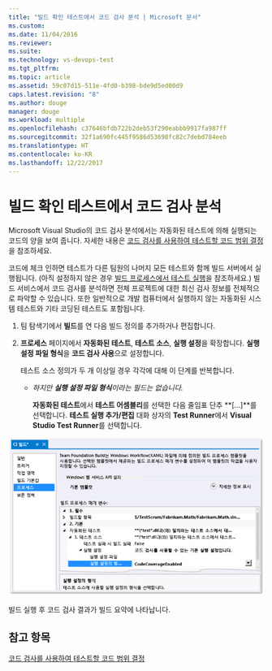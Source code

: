 ```yaml
---
title: "빌드 확인 테스트에서 코드 검사 분석 | Microsoft 문서"
ms.custom: 
ms.date: 11/04/2016
ms.reviewer: 
ms.suite: 
ms.technology: vs-devops-test
ms.tgt_pltfrm: 
ms.topic: article
ms.assetid: 59c07d15-511e-4fd0-b398-bde9d5ed00d9
caps.latest.revision: "8"
ms.author: douge
manager: douge
ms.workload: multiple
ms.openlocfilehash: c37646bfdb722b2deb53f290eabbb9917fa987ff
ms.sourcegitcommit: 32f1a690fc445f9586d53698fc82c7debd784eeb
ms.translationtype: HT
ms.contentlocale: ko-KR
ms.lasthandoff: 12/22/2017
---
```

# <a name="analyzing-code-coverage-in-build-verification-tests"></a>빌드 확인 테스트에서 코드 검사 분석
Microsoft Visual Studio의 코드 검사 분석에서는 자동화된 테스트에 의해 실행되는 코드의 양을 보여 줍니다. 자세한 내용은 [코드 검사를 사용하여 테스트할 코드 범위 결정](../test/using-code-coverage-to-determine-how-much-code-is-being-tested.md)을 참조하세요.  
  
 코드에 체크 인하면 테스트가 다른 팀원의 나머지 모든 테스트와 함께 빌드 서버에서 실행됩니다. (아직 설정하지 않은 경우 [빌드 프로세스에서 테스트 실행](http://msdn.microsoft.com/Library/d05743a1-c5cf-447e-bed9-bed3cb595e38)을 참조하세요.) 빌드 서비스에서 코드 검사를 분석하면 전체 프로젝트에 대한 최신 검사 정보를 전체적으로 파악할 수 있습니다. 또한 일반적으로 개발 컴퓨터에서 실행하지 않는 자동화된 시스템 테스트와 기타 코딩된 테스트도 포함됩니다.  
  
1.  팀 탐색기에서 **빌드**를 연 다음 빌드 정의를 추가하거나 편집합니다.  
  
2.  **프로세스** 페이지에서 **자동화된 테스트**, **테스트 소스**, **실행 설정**을 확장합니다. **실행 설정 파일 형식**을 **코드 검사 사용**으로 설정합니다.  
  
     테스트 소스 정의가 두 개 이상일 경우 각각에 대해 이 단계를 반복합니다.  
  
    -   *하지만 **실행 설정 파일 형식**이라는 필드는 없습니다.*  
  
         **자동화된 테스트**에서 **테스트 어셈블리**를 선택한 다음 줄임표 단추 **[...]**를 선택합니다. **테스트 실행 추가/편집** 대화 상자의 **Test Runner**에서 **Visual Studio Test Runner**를 선택합니다.  
  
 ![코드 검사를 위한 빌드 정의 설정 중](../test/media/codecoverage-plaincc.png "CodeCoverage-plainCC")  
  
 빌드 실행 후 코드 검사 결과가 빌드 요약에 나타납니다.  
  
## <a name="see-also"></a>참고 항목  
 [코드 검사를 사용하여 테스트할 코드 범위 결정](../test/using-code-coverage-to-determine-how-much-code-is-being-tested.md)
